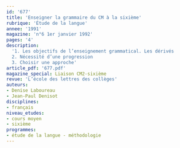 ```yaml
---
id: '677'
title: 'Enseigner la grammaire du CM à la sixième'
rubrique: 'Étude de la langue'
annee: '1991'
magazine: 'n°6 1er janvier 1992'
pages: '4'
description: 
  '1. Les objectifs de l’enseignement grammatical. Les dérivés
  2. Nécessité d’une progression
  3. Choisir une approche'
article_pdf: '677.pdf'
magazine_special: Liaison CM2-sixième
revue: 'L’école des lettres des collèges'
auteurs:
- Denise Laboureau
- Jean-Paul Denisot
disciplines:
- français
niveau_etudes:
- cours moyen
- sixième
programmes:
- étude de la langue - méthodologie
---
```

